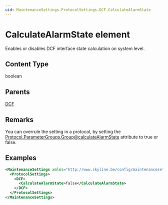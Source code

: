 ```yaml
---
uid: MaintenanceSettings.ProtocolSettings.DCF.CalculateAlarmState
---
```


# CalculateAlarmState element

Enables or disables DCF interface state calculation on system level.

## Content Type

boolean

## Parents

[DCF](xref:MaintenanceSettings.ProtocolSettings.DCF)

## Remarks

You can overrule the setting in a protocol, by setting the [Protocol.ParameterGroups.Group@calculateAlarmState](xref:Protocol.ParameterGroups.Group-calculateAlarmState) attribute to true or false.

## Examples

```xml
<MaintenanceSettings xmlns="http://www.skyline.be/config/maintenancesettings">
  <ProtocolSettings>
    <DCF>
      <CalculateAlarmState>false</CalculateAlarmState>
    </DCF>
  </ProtocolSettings>
</MaintenanceSettings>
```
